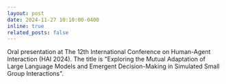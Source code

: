 ```yaml
---
layout: post
date: 2024-11-27 10:10:00-0400
inline: true
related_posts: false
---
```


Oral presentation at The 12th International Conference on Human-Agent Interaction (HAI 2024). The title is "Exploring the Mutual Adaptation of Large Language Models and Emergent Decision-Making in Simulated Small Group Interactions".
